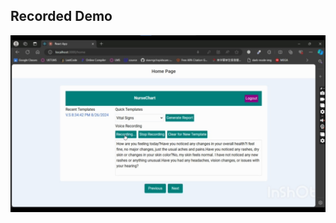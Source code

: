 ## Recorded Demo
[![Watch the video](./Assets/thumbnail.jpg)](https://drive.google.com/file/d/1fyin-vwez9RRc652yLqip0ucmJIe_tDb/view?usp=sharing)
